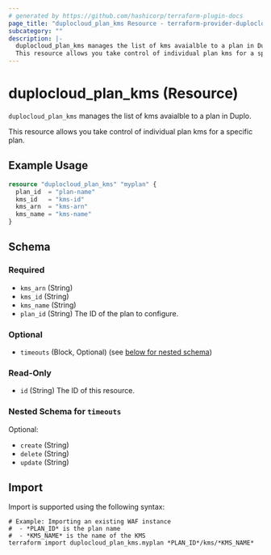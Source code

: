 ```yaml
---
# generated by https://github.com/hashicorp/terraform-plugin-docs
page_title: "duplocloud_plan_kms Resource - terraform-provider-duplocloud"
subcategory: ""
description: |-
  duplocloud_plan_kms manages the list of kms avaialble to a plan in Duplo.
  This resource allows you take control of individual plan kms for a specific plan.
---
```


# duplocloud_plan_kms (Resource)

`duplocloud_plan_kms` manages the list of kms avaialble to a plan in Duplo.

This resource allows you take control of individual plan kms for a specific plan.

## Example Usage

```terraform
resource "duplocloud_plan_kms" "myplan" {
  plan_id  = "plan-name"
  kms_id   = "kms-id"
  kms_arn  = "kms-arn"
  kms_name = "kms-name"
}
```

<!-- schema generated by tfplugindocs -->
## Schema

### Required

- `kms_arn` (String)
- `kms_id` (String)
- `kms_name` (String)
- `plan_id` (String) The ID of the plan to configure.

### Optional

- `timeouts` (Block, Optional) (see [below for nested schema](#nestedblock--timeouts))

### Read-Only

- `id` (String) The ID of this resource.

<a id="nestedblock--timeouts"></a>
### Nested Schema for `timeouts`

Optional:

- `create` (String)
- `delete` (String)
- `update` (String)

## Import

Import is supported using the following syntax:

```shell
# Example: Importing an existing WAF instance
#  - *PLAN_ID* is the plan name
#  - *KMS_NAME* is the name of the KMS
terraform import duplocloud_plan_kms.myplan *PLAN_ID*/kms/*KMS_NAME*
```
